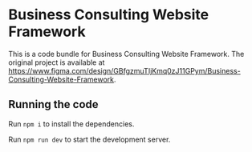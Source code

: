
  # Business Consulting Website Framework

  This is a code bundle for Business Consulting Website Framework. The original project is available at https://www.figma.com/design/GBfgzmuTIjKmq0zJ11GPym/Business-Consulting-Website-Framework.

  ## Running the code

  Run `npm i` to install the dependencies.

  Run `npm run dev` to start the development server.
  